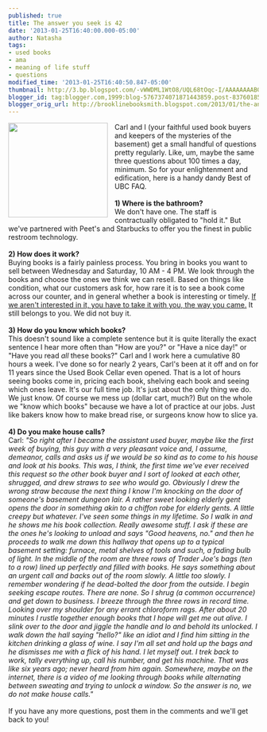 ```yaml
---
published: true
title: The answer you seek is 42
date: '2013-01-25T16:40:00.000-05:00'
author: Natasha
tags:
- used books
- ama
- meaning of life stuff
- questions
modified_time: '2013-01-25T16:40:50.847-05:00'
thumbnail: http://3.bp.blogspot.com/-vWWDML1WtO8/UQL68tOqc-I/AAAAAAAABG0/UqROq68maq4/s72-c/ubc_werd.jpg
blogger_id: tag:blogger.com,1999:blog-5767374071871443859.post-8376018577386628869
blogger_orig_url: http://brooklinebooksmith.blogspot.com/2013/01/the-answer-you-seek-is-42.html
---
```


<div class="separator" style="clear: both; text-align: center;"><a href="http://3.bp.blogspot.com/-vWWDML1WtO8/UQL68tOqc-I/AAAAAAAABG0/UqROq68maq4/s1600/ubc_werd.jpg" imageanchor="1" style="clear: left; float: left; margin-bottom: 1em; margin-right: 1em;"><img border="0" height="190" src="http://3.bp.blogspot.com/-vWWDML1WtO8/UQL68tOqc-I/AAAAAAAABG0/UqROq68maq4/s200/ubc_werd.jpg" width="200" /></a></div>Carl and I (your faithful used book buyers and keepers of the mysteries of the basement) get a small handful of questions pretty regularly. Like, um, maybe the same three questions about 100 times a day, minimum. So for your enlightenment and edification, here is a handy dandy Best of UBC FAQ.<br /><br /><b>1) Where is the bathroom?</b><br />We don't have one. The staff is contractually obligated to "hold it." But we've partnered with Peet's and Starbucks to offer you the finest in public restroom technology.<br /><i><br /></i><b>2) How does it work?</b><br />Buying books is a fairly painless process. You bring in books you want to sell between Wednesday and Saturday, 10 AM - 4 PM. We look through the books and choose the ones we think we can resell. Based on things like condition, what our customers ask for, how rare it is to see a book come across our counter, and in general whether a book is interesting or timely. <a href="http://brooklinebooksmith.blogspot.com/2012/02/yes-i-mean-you-have-to-take-these-back.html">If we aren't interested in it, you have to take it with you, the way you came.</a> It still belongs to you. We did not buy it.<br /><br /><b>3) How do you know which books?</b><br />This doesn't sound like a complete sentence but it is quite literally the exact sentence I hear more often than "How are you?" or "Have a nice day!" or "Have you read <i>all </i>these books?" Carl and I work here a cumulative 80 hours a week. I've done so for nearly 2 years, Carl's been at it off and on for 11 years since the Used Book Cellar even opened. That is a lot of hours seeing books come in, pricing each book, shelving each book and seeing which ones leave. It's our full time job. It's just about the only thing we do. We just know. Of course we mess up (dollar cart, much?) But on the whole we "know which books" because we have a lot of practice at our jobs. Just like bakers know how to make bread rise, or surgeons know how to slice ya.<br /><br /><b>4) Do you make house calls?</b><br />Carl: <i>"So right after I became the assistant used buyer, maybe like the first week of buying, this guy with a very pleasant voice and, I assume, demeanor, calls and asks us if we would be so kind as to come to his house and look at his books. This was, I think, the first time we've ever received this request so the other book buyer and I sort of looked at each other, shrugged, and drew straws to see who would go. Obviously I drew the wrong straw because the next thing I know I'm knocking on the door of someone's basement dungeon lair. A rather sweet looking elderly gent opens the door in something akin to a chiffon robe for elderly gents. A little creepy but whatever. I've seen some things in my lifetime. So I walk in and he shows me his book collection. Really awesome stuff. I ask if these are the ones he's looking to unload and says "Good heavens, no." and then he proceeds to walk me down this hallway that opens up to a typical basement setting: furnace, metal shelves of tools and such, a fading bulb of light. In the middle of the room are three rows of Trader Joe's bags (ten to a row) lined up perfectly and filled with books. He says something about an urgent call and backs out of the room slowly. A little too slowly. I remember wondering if he dead-bolted the door from the outside. I begin seeking escape routes. There are none. So I shrug (a common&nbsp;occurrence) and get down to business. I breeze through the three rows in record time. Looking over my shoulder for any errant chloroform rags. After about 20 minutes I rustle together enough books that I hope will get me out alive. I slink over to the door and jiggle the handle and lo and behold its unlocked. I walk down the hall saying "hello?" like an idiot and I find him sitting in the kitchen drinking a glass of wine. I say I'm all set and hold up the bags and he dismisses me with a flick of his hand. I let myself out. I trek back to work, tally everything up, call his number, and get his machine. That was like six years ago; never heard from him again. Somewhere, maybe on the internet, there is a video of me looking through books while alternating between sweating and trying to unlock a window. So the answer is no, we do not make house calls."</i><br /><i><br /></i>If you have any more questions, post them in the comments and we'll get back to you!<br /><br />